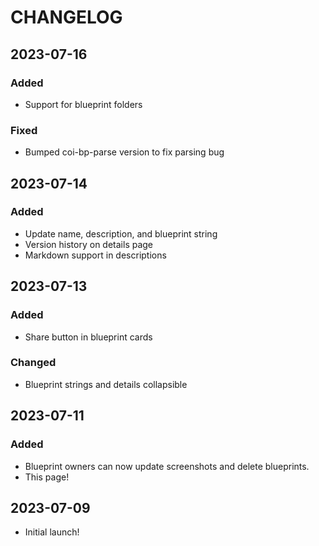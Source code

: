 # CHANGELOG

## 2023-07-16

### Added

- Support for blueprint folders

### Fixed

- Bumped coi-bp-parse version to fix parsing bug

## 2023-07-14

### Added

- Update name, description, and blueprint string
- Version history on details page
- Markdown support in descriptions

## 2023-07-13

### Added

- Share button in blueprint cards

### Changed

- Blueprint strings and details collapsible

## 2023-07-11

### Added

- Blueprint owners can now update screenshots and delete blueprints.
- This page!

## 2023-07-09

- Initial launch!
